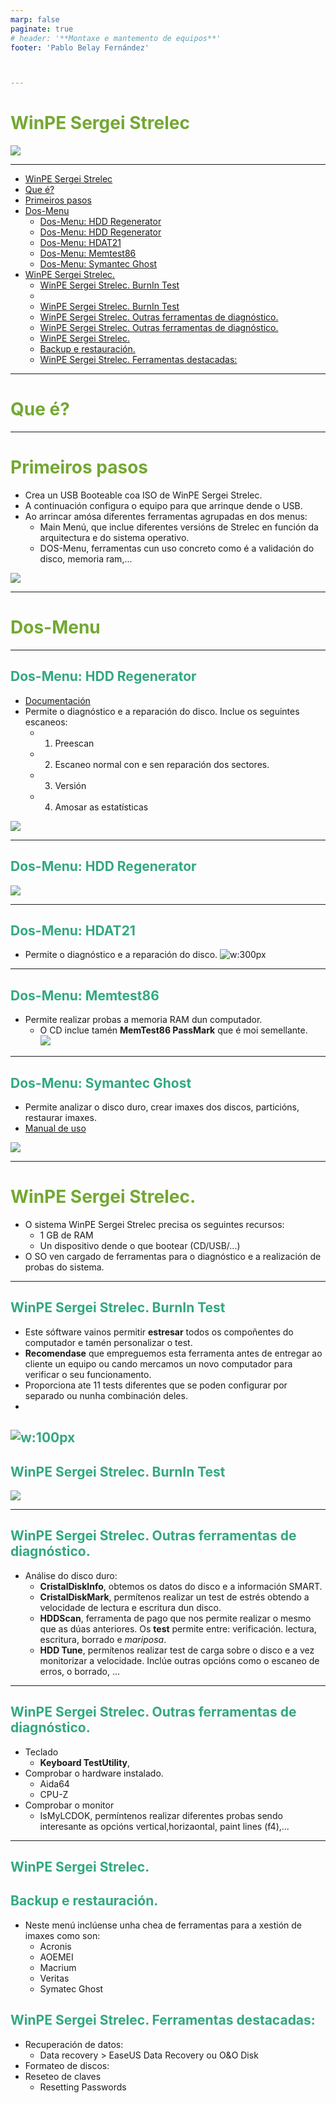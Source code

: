 ```yaml
---
marp: false
paginate: true
# header: '**Montaxe e mantemento de equipos**'
footer: 'Pablo Belay Fernández'



---
```

<!--
Notas para a presentación
-->
# WinPE Sergei Strelec 
 ![](https://ssdm2pro.com/wp-content/uploads/92a806b590c11f4b52589aae421db3b0.png)  
<style>
  :root{
     --color-background: #101010;
     --color-foreground: #fff;
  }
  h1{
    color:#73a832;
  }

  h2{
    color:#32a883;
  }

  .anotacion {
  font-size: 10px;
}
</style>

<!-- _colorPreset: dark -->
---
- [WinPE Sergei Strelec](#winpe-sergei-strelec)
- [Que é?](#que-é)
- [Primeiros pasos](#primeiros-pasos)
- [Dos-Menu](#dos-menu)
  - [Dos-Menu: HDD Regenerator](#dos-menu-hdd-regenerator)
  - [Dos-Menu: HDD Regenerator](#dos-menu-hdd-regenerator-1)
  - [Dos-Menu: HDAT21](#dos-menu-hdat21)
  - [Dos-Menu: Memtest86](#dos-menu-memtest86)
  - [Dos-Menu: Symantec Ghost](#dos-menu-symantec-ghost)
- [WinPE Sergei Strelec.](#winpe-sergei-strelec-1)
  - [WinPE Sergei Strelec. BurnIn Test](#winpe-sergei-strelec-burnin-test)
  - [](#)
  - [WinPE Sergei Strelec. BurnIn Test](#winpe-sergei-strelec-burnin-test-1)
  - [WinPE Sergei Strelec. Outras ferramentas de diagnóstico.](#winpe-sergei-strelec-outras-ferramentas-de-diagnóstico)
  - [WinPE Sergei Strelec. Outras ferramentas de diagnóstico.](#winpe-sergei-strelec-outras-ferramentas-de-diagnóstico-1)
  - [WinPE Sergei Strelec.](#winpe-sergei-strelec-2)
  - [Backup e restauración.](#backup-e-restauración)
  - [WinPE Sergei Strelec. Ferramentas destacadas:](#winpe-sergei-strelec-ferramentas-destacadas)
  
 


---
# Que é? 



---
#  Primeiros pasos
* Crea un USB Booteable coa ISO de WinPE Sergei Strelec.
* A continuación configura o equipo para que arrinque dende o USB. 
* Ao arrincar amósa diferentes ferramentas agrupadas en dos menus:
  * Main Menú, que inclue diferentes versións de Strelec en función da arquitectura e do sistema operativo.
  * DOS-Menu, ferramentas  cun uso concreto como é a validación do disco, memoria ram,... 

![](img/01-init.png)

---
# Dos-Menu

---
## Dos-Menu: HDD Regenerator
* [Documentación](https://usbtor.ru/viewtopic.php?t=1260)
* Permite o diagnóstico e a reparación do disco. Inclue os seguintes escaneos:
  * 1. Preescan
  * 2. Escaneo normal con e sen reparación dos sectores.
  * 3. Versión 
  * 4. Amosar as estatísticas 


![](img/02-hdd-regenerator.png)

---

## Dos-Menu: HDD Regenerator
![](img/03-hdd-regenerator.png)

---

## Dos-Menu: HDAT21
* Permite o diagnóstico e a reparación do disco.
![w:300px](img/04-hdat21.png)

---
## Dos-Menu: Memtest86
* Permite realizar probas a memoria RAM dun computador. 
  * O CD inclue tamén  **MemTest86 PassMark** que é moi semellante.   
![](img/05-mem-test.png)

---
## Dos-Menu: Symantec Ghost 
* Permite analizar o disco duro, crear imaxes dos discos, particións,   restaurar imaxes. 
* [Manual de uso](https://www.redeszone.net/2014/06/01/manual-de-utilizacion-de-norton-ghost/)

![](img/06-ghost.png)

---
# WinPE Sergei Strelec.
* O sistema WinPE Sergei Strelec precisa os seguintes recursos:
  * 1 GB de RAM
  * Un dispositivo dende o que bootear (CD/USB/...)
* O SO ven cargado de ferramentas para o diagnóstico e a realización de probas do sistema. 

---
## WinPE Sergei Strelec. BurnIn Test 
* Este sóftware vainos permitir **estresar** todos os compoñentes do computador e tamén personalizar o test. 
* **Recomendase** que empreguemos esta ferramenta antes de entregar ao cliente un equipo ou cando mercamos un novo computador para verificar o seu funcionamento. 
* Proporciona ate 11 tests diferentes que se poden configurar por separado ou nunha combinación deles. 
* 
![w:100px](img/07-burning-test-menu.png)
---
## WinPE Sergei Strelec. BurnIn Test 
![](img/07-burnin-test.png)

---

## WinPE Sergei Strelec. Outras ferramentas de diagnóstico.
* Análise do disco duro:
  * **CristalDiskInfo**, obtemos os datos do disco e a información SMART.
  * **CristalDiskMark**, permítenos realizar un test de estrés obtendo a velocidade de lectura e escritura dun disco.
  * **HDDScan**, ferramenta de pago que nos permite realizar o mesmo que as dúas anteriores. Os **test** permite entre: verificación. lectura, escritura, borrado e *mariposa*.
  * **HDD Tune**, permítenos realizar test de carga sobre o disco e a vez monitorizar a velocidade. Inclúe outras opcións como o escaneo de erros, o borrado, ... 

--- 

## WinPE Sergei Strelec. Outras ferramentas de diagnóstico.

  * Teclado
    * **Keyboard TestUtility**, 
  * Comprobar o hardware instalado.
    * Aida64
    * CPU-Z
  * Comprobar o monitor
    * IsMyLCDOK, permíntenos realizar diferentes probas sendo interesante as opcións vertical,horizaontal, paint lines (f4),... 

--- 
## WinPE Sergei Strelec. 
## Backup e restauración.

  * Neste menú inclúense unha chea de ferramentas para a xestión de imaxes como son:
    * Acronis
    * AOEMEI
    * Macrium
    * Veritas
    * Symatec Ghost

## WinPE Sergei Strelec. Ferramentas destacadas:
* Recuperación de datos:
  * Data recovery > EaseUS Data Recovery ou O&O Disk
* Formateo de discos:
* Reseteo de claves
  * Resetting Passwords
 